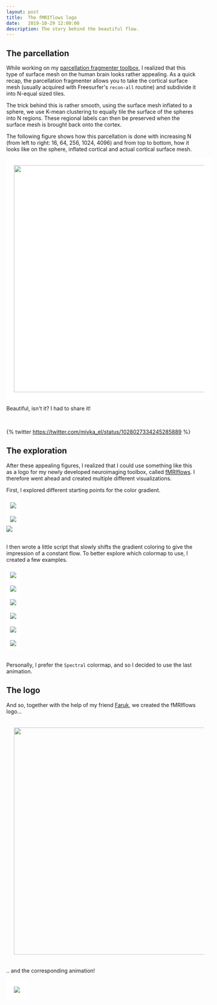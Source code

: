 ```yaml
---
layout: post
title:  The fMRIflows logo
date:   2019-10-29 12:00:00
description: The story behind the beautiful flow.
---
```


## The parcellation

While working on my [parcellation fragmenter toolbox](https://github.com/miykael/parcellation_fragmenter), I realized that this type of surface mesh on the human brain looks rather appealing. As a quick recap, the parcellation fragmenter allows you to take the cortical surface mesh (usually acquired with Freesurfer's `recon-all` routine) and subdivide it into N-equal sized tiles.

The trick behind this is rather smooth, using the surface mesh inflated to a sphere, we use K-mean clustering to equally tile the surface of the spheres into N regions. These regional labels can then be preserved when the surface mesh is brought back onto the cortex.

The following figure shows how this parcellation is done with increasing N (from left to right: 16, 64, 256, 1024, 4096) and from top to bottom, how it looks like on the sphere, inflated cortical and actual cortical surface mesh.

<img class="img-fluid rounded z-depth-1" src="{{ site.baseurl }}/assets/img/blog_fmriflows_logo_collage.png" data-zoomable width=600px style="padding-top: 20px; padding-right: 20px; padding-bottom: 20px; padding-left: 20px; background-color: #fff">

<br>

Beautiful, isn't it? I had to share it!

<br>

{% twitter https://twitter.com/miyka_el/status/1028027334245285889 %}

## The exploration

After these appealing figures, I realized that I could use something like this as a logo for my newly developed neuroimaging toolbox, called <a href="https://github.com/miykael/fmriflows">fMRIflows</a>. I therefore went ahead and created multiple different visualizations.

First, I explored different starting points for the color gradient.

<div class="row mt-3">
    <div class="col-sm mt-3 mt-md-0">
        <img class="img-fluid rounded z-depth-1" src="{{ site.baseurl }}/assets/img/blog_fmriflows_logo_gradient1.png" data-zoomable style="padding-top: 10px; padding-right: 10px; padding-bottom: 10px; padding-left: 10px; background-color: #fff">
    </div>
    <div class="col-sm mt-3 mt-md-0">
        <img class="img-fluid rounded z-depth-1" src="{{ site.baseurl }}/assets/img/blog_fmriflows_logo_gradient2.png" data-zoomable style="padding-top: 10px; padding-right: 10px; padding-bottom: 10px; padding-left: 10px; background-color: #fff">
    </div>
    <div class="col-sm mt-3 mt-md-0">
        <img class="img-fluid rounded z-depth-1" src="{{ site.baseurl }}/assets/img/blog_fmriflows_logo_gradient3.png" data-zoomable>
    </div>
</div>

<br>

I then wrote a little script that slowly shifts the gradient coloring to give the impression of a constant flow. To better explore which colormap to use, I created a few examples.

<div class="row mt-3">
    <div class="col-sm mt-3 mt-md-0">
        <img class="img-fluid rounded z-depth-1" src="{{ site.baseurl }}/assets/img/blog_fmriflows_logo_color1.gif" data-zoomable style="padding-top: 10px; padding-right: 10px; padding-bottom: 10px; padding-left: 10px; background-color: #fff">
    </div>
    <div class="col-sm mt-3 mt-md-0">
        <img class="img-fluid rounded z-depth-1" src="{{ site.baseurl }}/assets/img/blog_fmriflows_logo_color2.gif" data-zoomable style="padding-top: 10px; padding-right: 10px; padding-bottom: 10px; padding-left: 10px; background-color: #fff">
    </div>
    <div class="col-sm mt-3 mt-md-0">
        <img class="img-fluid rounded z-depth-1" src="{{ site.baseurl }}/assets/img/blog_fmriflows_logo_color3.gif" data-zoomable style="padding-top: 10px; padding-right: 10px; padding-bottom: 10px; padding-left: 10px; background-color: #fff">
    </div>
</div>
<div class="row mt-3">
    <div class="col-sm mt-3 mt-md-0">
        <img class="img-fluid rounded z-depth-1" src="{{ site.baseurl }}/assets/img/blog_fmriflows_logo_color4.gif" data-zoomable style="padding-top: 10px; padding-right: 10px; padding-bottom: 10px; padding-left: 10px; background-color: #fff">
    </div>
    <div class="col-sm mt-3 mt-md-0">
        <img class="img-fluid rounded z-depth-1" src="{{ site.baseurl }}/assets/img/blog_fmriflows_logo_color5.gif" data-zoomable style="padding-top: 10px; padding-right: 10px; padding-bottom: 10px; padding-left: 10px; background-color: #fff">
    </div>
    <div class="col-sm mt-3 mt-md-0">
        <img class="img-fluid rounded z-depth-1" src="{{ site.baseurl }}/assets/img/blog_fmriflows_logo_color6.gif" data-zoomable style="padding-top: 10px; padding-right: 10px; padding-bottom: 10px; padding-left: 10px; background-color: #fff">
    </div>
</div>

<br>

Personally, I prefer the `Spectral` colormap, and so I decided to use the last animation.

## The logo

And so, together with the help of my friend [Faruk](https://github.com/ofgulban), we created the fMRIflows logo...

<img class="img-fluid rounded z-depth-1" src="{{ site.baseurl }}/assets/img/blog_fmriflows_logo.png" data-zoomable width=600px style="padding-top: 20px; padding-right: 20px; padding-bottom: 20px; padding-left: 20px">

.. and the corresponding animation!

<img class="img-fluid rounded z-depth-1" src="{{ site.baseurl }}/assets/img/blog_fmriflows_logo.gif" data-zoomable style="padding-top: 20px; padding-right: 20px; padding-bottom: 20px; padding-left: 20px; background-color: #fff">
